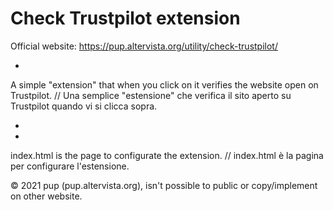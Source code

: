 # Check Trustpilot extension

Official website: https://pup.altervista.org/utility/check-trustpilot/

-

A simple "extension" that when you click on it verifies the website open on Trustpilot. 
//
Una semplice "estensione" che verifica il sito aperto su Trustpilot quando vi si clicca sopra.

-



-

index.html is the page to configurate the extension.
//
index.html è la pagina per configurare l'estensione.

© 2021 pup (pup.altervista.org), isn't possible to public or copy/implement on other website.
